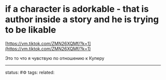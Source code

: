 # if a character is adorkable - that is author inside a story and he is trying to be likable
[https://vm.tiktok.com/ZMN26XQMf/?k=1](https://vm.tiktok.com/ZMN26XQMf/?k=1)  
  
Это то что я чувствую по отношению к Куперу


---
status: #⚙️ 
tags: 
related: 
